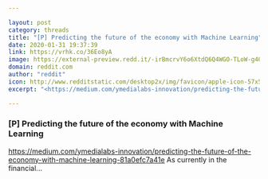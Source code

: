 ```yaml
---

layout: post
category: threads
title: "[P] Predicting the future of the economy with Machine Learning"
date: 2020-01-31 19:37:39
link: https://vrhk.co/36Eo8yA
image: https://external-preview.redd.it/-irBmcrvY6o6XtdQ6Q4WGO-TLoW-g40MyF7hqO0OA7E.jpg?width=600&height=314.136125654&auto=webp&s=fd6ad665916a696b904db0f2801190f7f51c80ee
domain: reddit.com
author: "reddit"
icon: http://www.redditstatic.com/desktop2x/img/favicon/apple-icon-57x57.png
excerpt: "<https://medium.com/ymedialabs-innovation/predicting-the-future-of-the-economy-with-machine-learning-81a0efc7a41e> As currently in the financial..."

---
```


### [P] Predicting the future of the economy with Machine Learning

<https://medium.com/ymedialabs-innovation/predicting-the-future-of-the-economy-with-machine-learning-81a0efc7a41e> As currently in the financial...